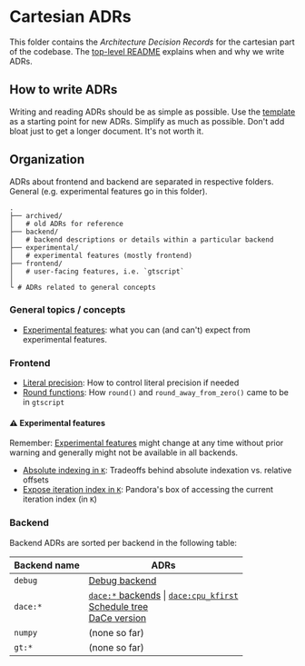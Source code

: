 # Cartesian ADRs

This folder contains the _Architecture Decision Records_ for the cartesian part of the codebase. The [top-level README](../README.md) explains when and why we write ADRs.

## How to write ADRs

Writing and reading ADRs should be as simple as possible. Use the [template](../Template.md) as a starting point for new ADRs. Simplify as much as possible. Don't add bloat just to get a longer document. It's not worth it.

## Organization

ADRs about frontend and backend are separated in respective folders. General (e.g. experimental features go in this folder).

```none
.
├── archived/
│   # old ADRs for reference
├── backend/
│   # backend descriptions or details within a particular backend
├── experimental/
│   # experimental features (mostly frontend)
├── frontend/
│   # user-facing features, i.e. `gtscript`
│
└ # ADRs related to general concepts
```

### General topics / concepts

- [Experimental features](./experimental-features.md): what you can (and can't) expect from experimental features.

### Frontend

- [Literal precision](./frontend/literal-precision.md): How to control literal precision if needed
- [Round functions](./frontend/round-functions.md): How `round()` and `round_away_from_zero()` came to be in `gtscript`

#### ⚠️ Experimental features

Remember: [Experimental features](./experimental-features.md) might change at any time without prior warning and generally might not be available in all backends.

- [Absolute indexing in `K`](./experimental/indexing-absolute-k.md): Tradeoffs behind absolute indexation vs. relative offsets
- [Expose iteration index in `K`](./experimental/iteration-index-k.md): Pandora's box of accessing the current iteration index (in `K`)

### Backend

Backend ADRs are sorted per backend in the following table:

| Backend name | ADRs                                                                                                                                                                                               |
| ------------ | -------------------------------------------------------------------------------------------------------------------------------------------------------------------------------------------------- |
| `debug`      | [Debug backend](./backend/debug.md)                                                                                                                                                                |
| `dace:*`     | [`dace:*` backends](./backend/dace.md) \| [`dace:cpu_kfirst`](./backend/dace-cpu-kfirst.md) <br/> [Schedule tree](./backend/dace-schedule-tree.md) <br/> [DaCe version](./backend/dace-version.md) |
| `numpy`      | (none so far)                                                                                                                                                                                      |
| `gt:*`       | (none so far)                                                                                                                                                                                      |
